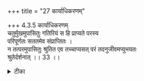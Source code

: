 +++
title = "27 कार्याधिकरणम्"

+++
4.3.5 कार्याधिकरणम्  
चतुर्मुखमुपासितुः गतिरियं स हि प्राप्यते परस्य  
परिपूर्णतः सततमेव संप्राप्तितः ।  
न तत्परमुपासितुः श्रुतित एव तच्चाप्यसत् परं तदनुजीवमप्युभयतः   
श्रुतेर्दर्शनात् ।। 33 ।।

<details><summary>टीका</summary>

4.3.5 कार्याधिकरणम् The prima facie view is : the group of deities beginning with light lead those who meditate upon the effected Brahman हिरण्यगर्भ It is because going is possible only in the case of one who meditates on हिरण्यगर्भ who exists in a particular limited space. Going is not possible for him who meditates upon Supreme Brahman as the latter being all - pervasive has already been attained. The छान्दोग्य text too states that the Super human person leads the one who meditates upon Brahman to the world of हिरण्यगर्भ so the latter alone is the obejct of meditation. This view is wrong. The छान्दोग्य text and the बृहदारण्यक
</details>

